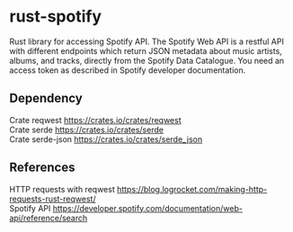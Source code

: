 # rust-spotify
Rust library for accessing Spotify API. The Spotify Web API is a restful API with different endpoints which return JSON metadata about music artists, albums, and tracks, directly from the Spotify Data Catalogue. You need an access token as described in Spotify developer documentation. 

## Dependency
Crate reqwest https://crates.io/crates/reqwest  
Crate serde https://crates.io/crates/serde  
Crate serde-json https://crates.io/crates/serde_json

## References
HTTP requests with reqwest https://blog.logrocket.com/making-http-requests-rust-reqwest/  
Spotify API https://developer.spotify.com/documentation/web-api/reference/search
